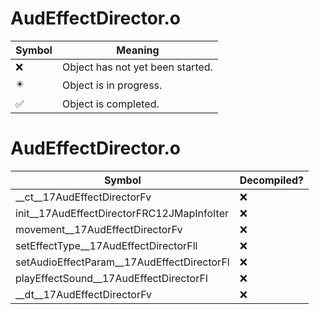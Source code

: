 # AudEffectDirector.o
| Symbol | Meaning 
| ------------- | ------------- 
| :x: | Object has not yet been started. 
| :eight_pointed_black_star: | Object is in progress. 
| :white_check_mark: | Object is completed. 


# AudEffectDirector.o
| Symbol | Decompiled? |
| ------------- | ------------- |
| __ct__17AudEffectDirectorFv | :x: |
| init__17AudEffectDirectorFRC12JMapInfoIter | :x: |
| movement__17AudEffectDirectorFv | :x: |
| setEffectType__17AudEffectDirectorFll | :x: |
| setAudioEffectParam__17AudEffectDirectorFl | :x: |
| playEffectSound__17AudEffectDirectorFl | :x: |
| __dt__17AudEffectDirectorFv | :x: |
